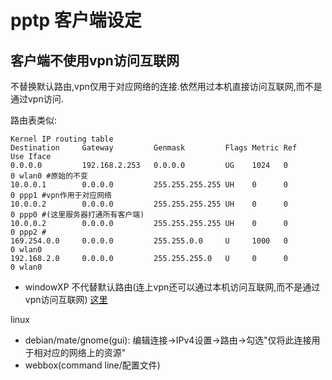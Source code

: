 # pptp 客户端设定

## 客户端不使用vpn访问互联网

不替换默认路由,vpn仅用于对应网络的连接.依然用过本机直接访问互联网,而不是通过vpn访问.

路由表类似:

```text
Kernel IP routing table
Destination     Gateway         Genmask         Flags Metric Ref    Use Iface
0.0.0.0         192.168.2.253   0.0.0.0         UG    1024   0        0 wlan0 #原始的不变
10.0.0.1        0.0.0.0         255.255.255.255 UH    0      0        0 ppp1 #vpn作用于对应网络
10.0.0.2        0.0.0.0         255.255.255.255 UH    0      0        0 ppp0 #(这里服务器打通所有客户端)
10.0.0.2        0.0.0.0         255.255.255.255 UH    0      0        0 ppp2 #
169.254.0.0     0.0.0.0         255.255.0.0     U     1000   0        0 wlan0
192.168.2.0     0.0.0.0         255.255.255.0   U     0      0        0 wlan0
```

* windowXP 不代替默认路由(连上vpn还可以通过本机访问互联网,而不是通过vpn访问互联网) [这里](http://service.tp-link.com.cn/detail_article_414.html)

linux

* debian/mate/gnome(gui): 编辑连接->IPv4设置->路由->勾选"仅将此连接用于相对应的网络上的资源"
* webbox(command line/配置文件)

